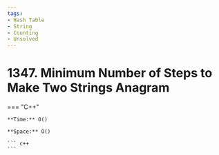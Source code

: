 ```yaml
---
tags:
- Hash Table
- String
- Counting
- Unsolved
---
```



# 1347. Minimum Number of Steps to Make Two Strings Anagram

=== "C++"

    **Time:** O()

    **Space:** O()

    ``` c++
    ```